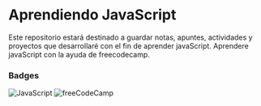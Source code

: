 # Aprendiendo JavaScript

Este repositorio estará destinado a guardar notas, apuntes, actividades y proyectos que desarrollaré con el fin de aprender javaScript.
Aprendere javaScript con la ayuda de freecodecamp.

### Badges
![JavaScript](https://shields.io/badge/JavaScript-F7DF1E?logo=JavaScript&logoColor=000&style=badge) ![freeCodeCamp](https://img.shields.io/badge/freeCodeCamp-0A0A23?logo=freecodecamp&logoColor=fff)